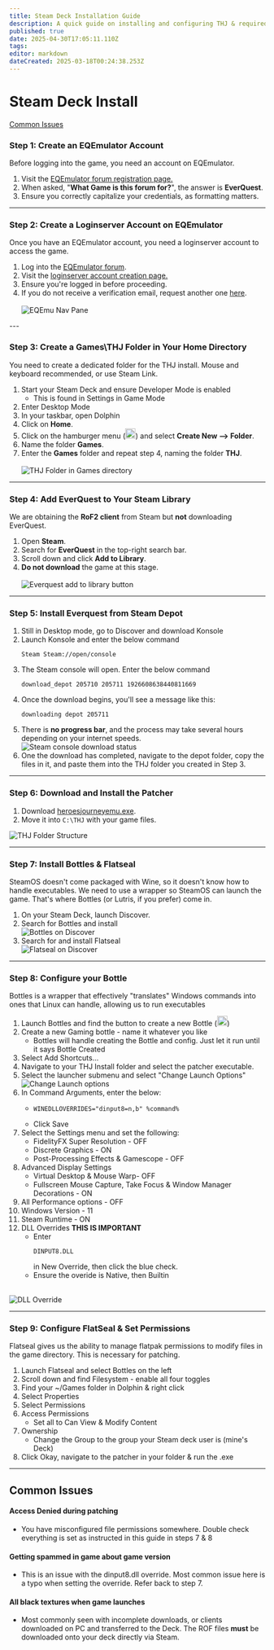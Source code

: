 ```yaml
---
title: Steam Deck Installation Guide
description: A quick guide on installing and configuring THJ & required components to allow you to take your Heroic Journey mobile on the Steam Deck!
published: true
date: 2025-04-30T17:05:11.110Z
tags: 
editor: markdown
dateCreated: 2025-03-18T00:24:38.253Z
---
```


# Steam Deck Install
<div class="jump-buttons">
  <a href="#common-issues" class="jump-buttons">Common Issues</a>
  </div>
<div class="step-container">
  <h3>Step 1: Create an EQEmulator Account</h3>
Before logging into the game, you need an account on EQEmulator.
<ol>
<li> Visit the <a href="https://www.eqemulator.org/forums/register.php">EQEmulator forum registration page.</a>
  <li> When asked, "<b>What Game is this forum for?</b>", the answer is <b>EverQuest</b>.
<li> Ensure you correctly capitalize your credentials, as formatting matters.
  </div>
  
---

<div class="step-container">
  <h3>Step 2: Create a Loginserver Account on EQEmulator</h3>
Once you have an EQEmulator account, you need a loginserver account to access the game.

<ol>
<li> Log into the <a href="https://www.eqemulator.org/forums/">EQEmulator forum</a>.
<li> Visit the <a href="https://www.eqemulator.org/account/?CreateLS">loginserver account creation page.</a>
<li> Ensure you're logged in before proceeding.
<li> If you do not receive a verification email, request another one <a href="https://www.eqemulator.org/forums/register.php?do=requestemail">here</a>.
  <br>
  </br>
<img src="https://iili.io/2ZyduAQ.png" alt="EQEmu Nav Pane">
  </div>
---

  <div class="step-container">
    <h3>Step 3: Create a Games\THJ Folder in Your Home Directory</h3>
<p>You need to create a dedicated folder for the THJ install. Mouse and keyboard recommended, or use Steam Link.</p>
<ol>
<li> Start your Steam Deck and ensure Developer Mode is enabled
  <ul>
    <li>This is found in Settings in Game Mode
  </ul>
<li> Enter Desktop Mode
<li> In your taskbar, open Dolphin
  <li> Click on <b>Home</b>.
<li> Click on the hamburger menu (<img src="https://iili.io/3oMizYX.png" alt="hamburger menu" height="20" width="20">) and select <b>Create New --> Folder</b>.
<li> Name the folder <b>Games</b>.
  <li> Enter the <b>Games</b> folder and repeat step 4, naming the folder <b>THJ</b>.<br>
  </br>
    <img src="https://iili.io/3oMQfQj.md.png" alt="THJ Folder in Games directory">
  </div>

- - -

  <div class="step-container">
  <h3>Step 4: Add EverQuest to Your Steam Library</h3>
    <p>We are obtaining the <b>RoF2 client</b> from Steam but <b>not</b> downloading EverQuest.</p>

<ol>
	<li> Open <b>Steam</b>.
  <li> Search for <b>EverQuest</b> in the top-right search bar.
	<li> Scroll down and click <b>Add to Library</b>.
  <li> <b>Do not download</b> the game at this stage.
	<br>
  </br>
    <img src="https://iili.io/2ZydbOQ.png" alt="Everquest add to library button">
  </div>

---
  
  <div class="step-container">
    <h3>Step 5: Install Everquest from Steam Depot</h3>
    <ol>
      <li>Still in Desktop mode, go to Discover and download Konsole
      <li>Launch Konsole and enter the below command
<pre><code>Steam Steam://open/console</code></pre>
			<li> The Steam console will open. Enter the below command
<pre><code>download_depot 205710 205711 1926608638440811669</code></pre>
			<li>Once the download begins, you'll see a message like this: 
        <pre><code>downloading depot 205711</code></pre>
      <li> There is <b>no progress bar</b>, and the process may take several hours depending on your internet speeds.<br>
<img src="https://iili.io/2ZyFoKX.png" alt="Steam console download status">
			<li> One the download has completed, navigate to the depot folder, copy the files in it, and paste them into the THJ folder you created in Step 3.
    </ol>
      </div>
  
---

<div class="step-container">
<h3>Step 6: Download and Install the Patcher</h3>
<ol>
  <li>Download <a href="https://github.com/The-Heroes-Journey-EQEMU/thj-patcher/releases/download/1.1.0.150/heroesjourneyemu.exe">heroesjourneyemu.exe</a>.
  <li>Move it into <code>C:\THJ</code> with your game files.</li>
</ol>
<img src="https://iili.io/2ZyTYF4.png" alt="THJ Folder Structure">
</div>
  
---

<div class="step-container">
  <h3>Step 7: Install Bottles & Flatseal</h3>
<p>SteamOS doesn't come packaged with Wine, so it doesn't know how to handle executables. We need to use a wrapper so SteamOS can launch the game. That's where Bottles (or Lutris, if you prefer) come in.</p>
	<ol>
    <li> On your Steam Deck, launch Discover.
    <li> Search for Bottles and install
      <br>
<img src="https://iili.io/3oMDeFR.png" alt="Bottles on Discover">
		<li> Search for and install Flatseal
      <br>
      <img src="https://iili.io/3oMmc7V.png" alt="Flatseal on Discover">
  </ol>
</div>

---

<div class="step-container">
  <h3>Step 8: Configure your Bottle</h3>
<p>Bottles is a wrapper that effectively "translates" Windows commands into ones that Linux can handle, allowing us to run executables</p>

<ol>
<li> Launch Bottles and find the button to create a new Bottle (<img src="https://iili.io/3oMyAUx.png" alt="plus button" width="20" height="20">)
<li>Create a new Gaming bottle - name it whatever you like
  <ul>
	 <li> Bottles will handle creating the Bottle and config. Just let it run until it says Bottle Created
  </ul>
<li> Select Add Shortcuts...
<li> Navigate to your THJ Install folder and select the patcher executable.
<li> Select the launcher submenu and select "Change Launch Options"
  <img src="https://iili.io/3oVT6kN.md.png" alt="Change Launch options">
<li> In Command Arguments, enter the below:
  <ul>
    <li><pre><code>WINEDLLOVERRIDES="dinput8=n,b" %command%</code></pre>
  	<li>Click Save
  </ul>
<li> Select the Settings menu and set the following:
	<ul>
    <li> FidelityFX Super Resolution - OFF
		<li> Discrete Graphics - ON
		<li> Post-Processing Effects & Gamescope - OFF
  </ul>
	<li> Advanced Display Settings
    <ul>
			<li> Virtual Desktop & Mouse Warp- OFF
			<li> Fullscreen Mouse Capture, Take Focus & Window Manager Decorations - ON
    </ul>
	<li>All Performance options - OFF
	<li> Windows Version - 11
	<li> Steam Runtime - ON
  <li> DLL Overrides <b>THIS IS IMPORTANT</b>
    <ul>
      <li> Enter <pre><code>DINPUT8.DLL</code></pre> in New Override, then click the blue check.
			<li> Ensure the overide is Native, then Builtin
    </ul>
  </ol>
  <br>
		<img src="https://iili.io/3oVza3l.md.png" alt="DLL Override">
  </div>


---

<div class="step-container">
  <h3>Step 9: Configure FlatSeal & Set Permissions</h3>
<p>Flatseal gives us the ability to manage flatpak permissions to modify files in the game directory. This is necessary for patching.</p>
  
<ol>
<li> Launch Flatseal and select Bottles on the left
<li> Scroll down and find Filesystem - enable all four toggles
<li> Find your ~/Games folder in Dolphin & right click
<li> Select Properties
<li> Select Permissions
<li> Access Permissions
  <ul>
	<li> Set all to Can View & Modify Content
  </ul>
<li> Ownership
  <ul>
	<li> Change the Group to the group your Steam deck user is (mine's Deck)
  </ul>
<li> Click Okay, navigate to the patcher in your folder & run the .exe
  </ol>
  </div>

  ---
  
<div class="faq-container">
<div class="jump-buttons">
  </div>
    <h2 id="common-issues">Common Issues</h2>
<div class="faq-item">    
  <h4>Access Denied during patching</h4>
  <ul><li><p>You have misconfigured file permissions somewhere. Double check everything is set as instructed in this guide in steps 7 & 8</p></ul></div>
<div class="faq-item">
  <h4>Getting spammed in game about game version</h4>
<ul><li><p>This is an issue with the dinput8.dll override. Most common issue here is a typo when setting the override. Refer back to step 7.</p></ul></div>
<div class="faq-item">
  <h4>All black textures when game launches</h4>
<ul><li><p>Most commonly seen with incomplete downloads, or clients downloaded on PC and transferred to the Deck. The ROF files <b>must</b> be downloaded onto your deck directly via Steam.</p></ul></div>
